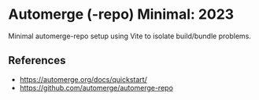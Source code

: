 # Automerge (-repo) Minimal: 2023

Minimal automerge-repo setup using Vite to isolate build/bundle problems.

## References

- https://automerge.org/docs/quickstart/
- https://github.com/automerge/automerge-repo

